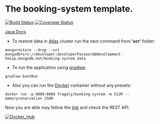 # The booking-system template.

[![Build Status](https://travis-ci.com/fragaLY/booking-system.svg?branch=master)](https://travis-ci.com/fragaLY/booking-system) 
[![Coverage Status](https://coveralls.io/repos/github/fragaLY/booking-system/badge.svg?branch=master)](https://coveralls.io/github/fragaLY/booking-system?branch=master)

[Java Docs](https://fragaly.github.io/booking-system/)

* To restore data in [Atlas](https://www.mongodb.com/cloud/atlas) cluster run the next command from <b>'scr'</b> folder:
```
mongorestore --drop --uri mongodb+srv://developer:developerPassword@development-hmiup.mongodb.net/booking-system data
```

* To run the application using [gradlew](https://docs.gradle.org/current/userguide/gradle_wrapper.html) 
```
gradlew bootRun
``` 

* Also you can run the [Docker](https://www.docker.com/resources/what-container) container without any presets:
```
docker run -p 8080:8080 fragaly/booking-system -m 512M --memoryreservation 256M
```
Now you are able may follow the [link](http://localhost:8080) and check the REST API.

[![Docker_Hub](https://avatars0.githubusercontent.com/u/7739233?s=400&v=4
)](https://hub.docker.com/r/fragaly/booking-system)
